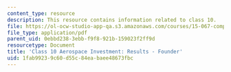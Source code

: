 ```yaml
---
content_type: resource
description: This resource contains information related to class 10.
file: https://ol-ocw-studio-app-qa.s3.amazonaws.com/courses/15-067-competitive-decision-making-and-negotiation-spring-2011/1fab99239c60d55c84eabaee48673fbc_MIT15_067S11_Cl10_Ae_I_REF.pdf
file_type: application/pdf
parent_uid: 0ebbd238-3ebb-f9f8-921b-159023f2ff9d
resourcetype: Document
title: 'Class 10 Aerospace Investment: Results - Founder'
uid: 1fab9923-9c60-d55c-84ea-baee48673fbc
---
```

